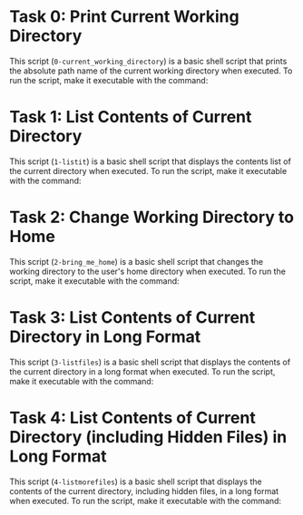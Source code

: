 # Task 0: Print Current Working Directory
This script (`0-current_working_directory`) is a basic shell script that prints the absolute path name of the current working directory when executed.
To run the script, make it executable with the command:

# Task 1: List Contents of Current Directory
This script (`1-listit`) is a basic shell script that displays the contents list of the current directory when executed.
To run the script, make it executable with the command:

# Task 2: Change Working Directory to Home
This script (`2-bring_me_home`) is a basic shell script that changes the working directory to the user's home directory when executed.
To run the script, make it executable with the command:

# Task 3: List Contents of Current Directory in Long Format
This script (`3-listfiles`) is a basic shell script that displays the contents of the current directory in a long format when executed.
To run the script, make it executable with the command:

# Task 4: List Contents of Current Directory (including Hidden Files) in Long Format
This script (`4-listmorefiles`) is a basic shell script that displays the contents of the current directory, including hidden files, in a long format when executed.
To run the script, make it executable with the command:
